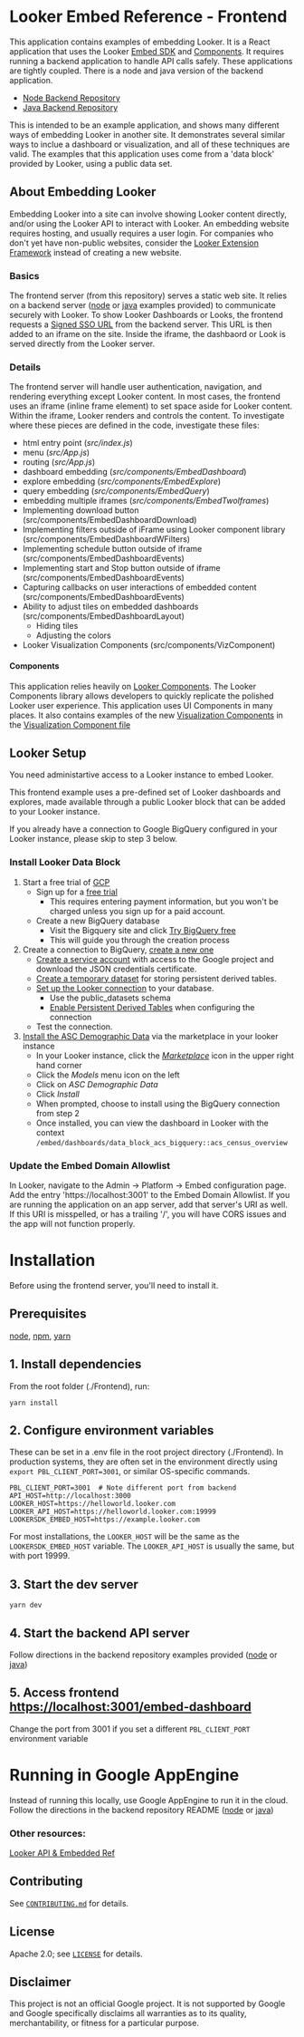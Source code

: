 # Looker Embed Reference - Frontend 

 This application contains examples of embedding Looker.  It is a React application that uses the Looker [Embed SDK](https://docs.looker.com/reference/embed-sdk/embed-sdk-intro) and [Components](https://docs.looker.com/data-modeling/extension-framework/components). It requires running a backend application to handle API calls safely.  These applications are tightly coupled. There is a node and java version of the backend application.

 * [Node Backend Repository]( ../Backend-Node)
 * [Java Backend Repository]( ../Backend-Java)

 This is intended to be an example application, and shows many different ways of embedding Looker in another site.  It demonstrates several similar ways to inclue a dashboard or visualization, and all of these techniques are valid.  The examples that this application uses come from a 'data block' provided by Looker, using a public data set.  

## About Embedding Looker

Embedding Looker into a site can involve showing Looker content directly, and/or using the Looker API to interact with Looker.  An embedding website requires hosting, and usually requires a user login.  For companies who don't yet have non-public websites, consider the [Looker Extension Framework](https://cloud.google.com/blog/topics/developers-practitioners/building-looker-made-easier-extension-framework) instead of creating a new website.

### Basics
The frontend server (from this repository) serves a static web site.  It relies on a backend server ([node]( ../Backend-Node) or [java]( ../Backend-Java) examples provided) to communicate securely with Looker.  To show Looker Dashboards or Looks, the frontend requests a [Signed SSO URL](https://docs.looker.com/reference/embedding/sso-embed) from the backend server.  This URL is then added to an iframe on the site.  Inside the iframe, the dashbaord or Look is served directly from the Looker server. 

### Details
The frontend server will handle user authentication, navigation, and rendering everything except Looker content.  In most cases, the frontend uses an iframe (inline frame element) to set space aside for Looker content.  Within the iframe, Looker renders and controls the content.  To investigate where these pieces are defined in the code, investigate these files:

* html entry point (*src/index.js*)
* menu (*src/App.js*)
* routing (*src/App.js*)
* dashboard embedding (*src/components/EmbedDashboard*)
* explore embedding (*src/components/EmbedExplore*)
* query embedding (*src/components/EmbedQuery*)
* embedding multiple iframes (*src/components/EmbedTwoIframes*)
* Implementing download button (src/components/EmbedDashboardDownload)
* Implementing filters outside of iFrame using Looker component library (src/components/EmbedDashboardWFilters)
* Implementing schedule button outside of iframe (src/components/EmbedDashboardEvents)
* Implementing start and Stop button outside of iframe (src/components/EmbedDashboardEvents)
* Capturing callbacks on user interactions of embedded content  (src/components/EmbedDashboardEvents)
* Ability to adjust tiles on embedded dashboards  (src/components/EmbedDashboardLayout)
   * Hiding tiles
   * Adjusting the colors
* Looker Visualization Components (src/components/VizComponent)


#### Components
This application relies heavily on [Looker Components](https://developers.looker.com/components/develop).  The Looker Components library allows developers to quickly replicate the polished Looker user experience.  This application uses UI Components in many places.  It also contains examples of the new [Visualization Components](https://github.com/looker-open-source/components/tree/main/packages/visualizations) in the [Visualization Component file](*src/components/VizComponent)

## Looker Setup

You need administartive access to a Looker instance to embed Looker.

This frontend example uses a pre-defined set of Looker dashboards and explores, made available through a public Looker block that can be added to your Looker instance.

If you already have a connection to Google BigQuery configured in your Looker instance, please skip to step 3 below. 

### Install Looker Data Block
1. Start a free trial of [GCP](https://console.cloud.google.com/getting-started)
   - Sign up for a [free trial](https://console.cloud.google.com/freetrial/signup/tos)
      - This requires entering payment information, but you won't be charged unless you sign up for a paid account.
   - Create a new BigQuery database
      - Visit the Bigquery site and click [Try BigQuery free](https://cloud.google.com/bigquery)
      - This will guide you through the creation process
2. Create a connection to BigQuery, [create a new one](https://docs.looker.com/setup-and-management/database-config/google-bigquery) 
   - [Create a service account](https://docs.looker.com/setup-and-management/database-config/google-bigquery#creating_a_service_account_and_downloading_the_json_credentials_certificate) with access to the Google project and download the JSON credentials certificate.
   - [Create a temporary dataset](https://docs.looker.com/setup-and-management/database-config/google-bigquery#creating_a_temporary_dataset_for_persistent_derived_tables) for storing persistent derived tables.
   - [Set up the Looker connection](https://docs.looker.com/setup-and-management/database-config/google-bigquery#setting_up_the_bigquery_connection_in_looker) to your database.
      - Use the public_datasets schema
      - [Enable Persistent Derived Tables](https://docs.looker.com/setup-and-management/database-config/google-bigquery#creating_a_temporary_dataset_for_persistent_derived_tables) when configuring the connection
   - Test the connection.
3. [Install the ASC Demographic Data](https://docs.looker.com/data-modeling/looker-blocks#data_blocks) via the marketplace in your looker instance
   - In your Looker instance, click the [*Marketplace*](https://docs.looker.com/data-modeling/marketplace) icon in the upper right hand corner
   - Click the *Models* menu icon on the left
   - Click on *ASC Demographic Data*
   - Click *Install* 
   - When prompted, choose to install using the BigQuery connection from step 2
   - Once installed, you can view the dashboard in Looker with the context `/embed/dashboards/data_block_acs_bigquery::acs_census_overview`

### Update the Embed Domain Allowlist
In Looker, navigate to the Admin -> Platform -> Embed configuration page.  Add the entry 'https://localhost:3001' to the Embed Domain Allowlist.  If you are running the application on an app server, add that server's URI as well. If this URI is misspelled, or has a trailing '/', you will have CORS issues and the app will not function properly.

# Installation
Before using the frontend server, you'll need to install it.

## Prerequisites
<!-- * [Install git](https://git-scm.com/downloads) -->
[node](https://nodejs.org/en/download/), [npm](https://docs.npmjs.com/cli/v7/configuring-npm/install), [yarn](https://classic.yarnpkg.com/lang/en/docs/install)

## 1. Install dependencies
From the root folder (./Frontend), run:
```
yarn install
```
  
## 2. Configure environment variables


These can be set in a .env file in the root project directory  (./Frontend). In production systems, they are often set in the environment directly using `export PBL_CLIENT_PORT=3001`, or similar OS-specific commands.

```
PBL_CLIENT_PORT=3001  # Note different port from backend 
API_HOST=http://localhost:3000
LOOKER_HOST=https://helloworld.looker.com
LOOKER_API_HOST=https://helloworld.looker.com:19999
LOOKERSDK_EMBED_HOST=https://example.looker.com   
```

For most installations, the `LOOKER_HOST` will be the same as the `LOOKERSDK_EMBED_HOST` variable. The `LOOKER_API_HOST` is usually the same, but with port 19999.

<!-- ## Running Locally

Local hosting is recommended for learning and development. -->

## 3. Start the dev server
```
yarn dev 
```

## 4. Start the backend API server

Follow directions in the backend repository examples provided ([node]( ../Backend-Node#installation-local) or [java]( ../Backend-Java/blob/main/README.md#installation-local))

## 5. Access frontend [https://localhost:3001/embed-dashboard](https://localhost:3001/embed-dashboard)  
Change the port from 3001 if you set a different `PBL_CLIENT_PORT` environment variable


# Running in Google AppEngine

Instead of running this locally, use Google AppEngine to run it in the cloud.
Follow the directions in the backend repository README ([node]( ../Backend-Node/README.md#google-appengine-installation-optional) or [java]( ../Backend-Java/blob/main/README.md#google-appengine-installation-optional))


### Other resources:

[Looker API & Embedded Ref ](https://docs.looker.com/reference/api-embedding-intro)

## Contributing

See [`CONTRIBUTING.md`](CONTRIBUTING.md) for details.

## License

Apache 2.0; see [`LICENSE`](LICENSE) for details.

## Disclaimer

This project is not an official Google project. It is not supported by
Google and Google specifically disclaims all warranties as to its quality,
merchantability, or fitness for a particular purpose.